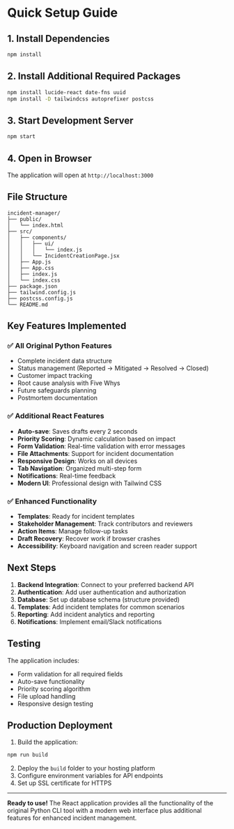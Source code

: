 # Quick Setup Guide

## 1. Install Dependencies
```bash
npm install
```

## 2. Install Additional Required Packages
```bash
npm install lucide-react date-fns uuid
npm install -D tailwindcss autoprefixer postcss
```

## 3. Start Development Server
```bash
npm start
```

## 4. Open in Browser
The application will open at `http://localhost:3000`

## File Structure
```
incident-manager/
├── public/
│   └── index.html
├── src/
│   ├── components/
│   │   ├── ui/
│   │   │   └── index.js
│   │   └── IncidentCreationPage.jsx
│   ├── App.js
│   ├── App.css
│   ├── index.js
│   └── index.css
├── package.json
├── tailwind.config.js
├── postcss.config.js
└── README.md
```

## Key Features Implemented

### ✅ All Original Python Features
- Complete incident data structure
- Status management (Reported → Mitigated → Resolved → Closed)
- Customer impact tracking
- Root cause analysis with Five Whys
- Future safeguards planning
- Postmortem documentation

### ✅ Additional React Features
- **Auto-save**: Saves drafts every 2 seconds
- **Priority Scoring**: Dynamic calculation based on impact
- **Form Validation**: Real-time validation with error messages
- **File Attachments**: Support for incident documentation
- **Responsive Design**: Works on all devices
- **Tab Navigation**: Organized multi-step form
- **Notifications**: Real-time feedback
- **Modern UI**: Professional design with Tailwind CSS

### ✅ Enhanced Functionality
- **Templates**: Ready for incident templates
- **Stakeholder Management**: Track contributors and reviewers
- **Action Items**: Manage follow-up tasks
- **Draft Recovery**: Recover work if browser crashes
- **Accessibility**: Keyboard navigation and screen reader support

## Next Steps

1. **Backend Integration**: Connect to your preferred backend API
2. **Authentication**: Add user authentication and authorization
3. **Database**: Set up database schema (structure provided)
4. **Templates**: Add incident templates for common scenarios
5. **Reporting**: Add incident analytics and reporting
6. **Notifications**: Implement email/Slack notifications

## Testing

The application includes:
- Form validation for all required fields
- Auto-save functionality
- Priority scoring algorithm
- File upload handling
- Responsive design testing

## Production Deployment

1. Build the application:
```bash
npm run build
```

2. Deploy the `build` folder to your hosting platform
3. Configure environment variables for API endpoints
4. Set up SSL certificate for HTTPS

---

**Ready to use!** The React application provides all the functionality of the original Python CLI tool with a modern web interface plus additional features for enhanced incident management. 